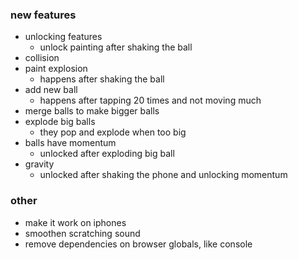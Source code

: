 ### new features
- unlocking features
  - unlock painting after shaking the ball
- collision
- paint explosion
  - happens after shaking the ball
- add new ball
  - happens after tapping 20 times and not moving much
- merge balls to make bigger balls
- explode big balls
  - they pop and explode when too big
- balls have momentum
  - unlocked after exploding big ball
- gravity
  - unlocked after shaking the phone and unlocking momentum

### other
- make it work on iphones
- smoothen scratching sound
- remove dependencies on browser globals, like console

